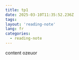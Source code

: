 ```yaml
---
title: tp1
date: 2025-03-10T11:35:52.236Z
tags:
layout: 'reading-note'
lang: fr
categories: 
  - reading-note
---
```

content ozeuor